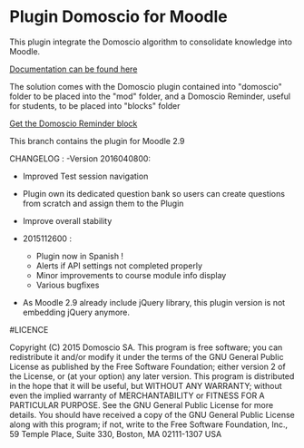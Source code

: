 # Plugin Domoscio for Moodle

This plugin integrate the Domoscio algorithm to consolidate knowledge into Moodle.

[Documentation can be found here](https://s3-eu-west-1.amazonaws.com/domoscio-backedn/user_doc.PDF)

The solution comes with the Domoscio plugin contained into "domoscio" folder to be placed into the "mod" folder, and a Domoscio Reminder, useful for students, to be placed into "blocks" folder

[Get the Domoscio Reminder block](https://github.com/Celumproject/moodle-block_domoscioreminder)

This branch contains the plugin for Moodle 2.9

CHANGELOG :
-Version 2016040800:
  - Improved Test session navigation
  - Plugin own its dedicated question bank so users can create questions from scratch and assign them to the Plugin
  - Improve overall stability

- 2015112600 :
  - Plugin now in Spanish !
  - Alerts if API settings not completed properly
  - Minor improvements to course module info display
  - Various bugfixes

- As Moodle 2.9 already include jQuery library, this plugin version is not embedding jQuery anymore.

#LICENCE

Copyright (C) 2015 Domoscio SA. This program is free software; you can redistribute it and/or modify it under the terms of the GNU General Public License as published by the Free Software Foundation; either version 2 of the License, or (at your option) any later version. This program is distributed in the hope that it will be useful, but WITHOUT ANY WARRANTY; without even the implied warranty of MERCHANTABILITY or FITNESS FOR A PARTICULAR PURPOSE. See the GNU General Public License for more details. You should have received a copy of the GNU General Public License along with this program; if not, write to the Free Software Foundation, Inc., 59 Temple Place, Suite 330, Boston, MA 02111-1307 USA
